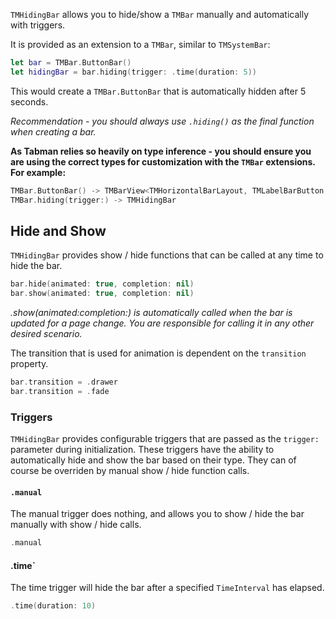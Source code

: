 `TMHidingBar` allows you to hide/show a `TMBar` manually and automatically with triggers.

It is provided as an extension to a `TMBar`, similar to `TMSystemBar`:
```swift
let bar = TMBar.ButtonBar()
let hidingBar = bar.hiding(trigger: .time(duration: 5))
```

This would create a `TMBar.ButtonBar` that is automatically hidden after 5 seconds.

*Recommendation - you should always use `.hiding()` as the final function when creating a bar.*

**As Tabman relies so heavily on type inference - you should ensure you are using the correct types for customization with the `TMBar` extensions. For example:**

```swift
TMBar.ButtonBar() -> TMBarView<TMHorizontalBarLayout, TMLabelBarButton, TMLineBarIndicator>
TMBar.hiding(trigger:) -> TMHidingBar
```

## Hide and Show

`TMHidingBar` provides show / hide functions that can be called at any time to hide the bar.

```swift
bar.hide(animated: true, completion: nil)
bar.show(animated: true, completion: nil)
```
*.show(animated:completion:) is automatically called when the bar is updated for a page change. You are responsible for calling it in any other desired scenario.*

The transition that is used for animation is dependent on the `transition` property.
```swift
bar.transition = .drawer
bar.transition = .fade
```

### Triggers
`TMHidingBar` provides configurable triggers that are passed as the `trigger:` parameter during initialization. These triggers have the ability to automatically hide and show the bar based on their type. They can of course be overriden by manual show / hide function calls.

#### `.manual`
The manual trigger does nothing, and allows you to show / hide the bar manually with show / hide calls.

```swift
.manual
```

#### .time`
The time trigger will hide the bar after a specified `TimeInterval` has elapsed. 

```swift
.time(duration: 10)
```